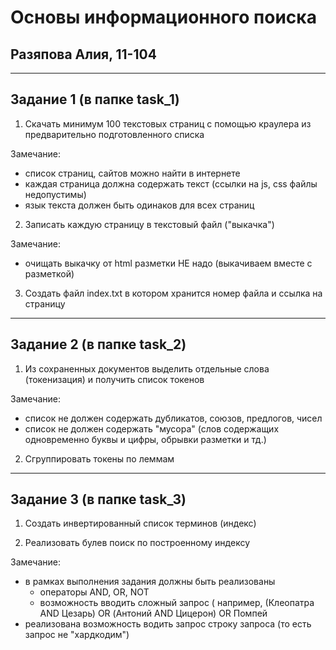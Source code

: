 # Основы информационного поиска
## Разяпова Алия, 11-104

----------
## Задание 1 (в папке task_1)

1. Скачать минимум 100 текстовых страниц с помощью краулера из  предварительно  подготовленного списка

Замечание:
- список страниц, сайтов можно найти в интернете
- каждая страница должна содержать текст (ссылки на js, css файлы недопустимы)
- язык текста  должен быть одинаков для всех страниц

2. Записать каждую страницу в  текстовый файл ("выкачка")

Замечание: 
- очищать выкачку от html разметки  НЕ надо (выкачиваем вместе с разметкой)

3. Создать файл index.txt в котором хранится номер файла и ссылка на страницу

 
---------

## Задание 2 (в папке task_2)

1. Из сохраненных документов выделить отдельные слова (токенизация) и получить список токенов

Замечание:
- список не должен содержать дубликатов, союзов, предлогов, чисел
- список не должен  содержать "мусора" (слов содержащих одновременно буквы и цифры, обрывки разметки и тд.)

2. Сгруппировать токены по леммам

----------

## Задание 3 (в папке task_3)

1. Создать инвертированный список терминов (индекс)

2. Реализовать булев поиск по построенному индексу

Замечание:
- в рамках выполнения задания должны быть реализованы
  - операторы AND, OR, NOT
  - возможность вводить сложный запрос ( например, (Клеопатра  AND Цезарь) OR (Антоний AND Цицерон) OR Помпей
- реализована возможность водить  запрос  строку запроса (то есть запрос не "хардкодим")
